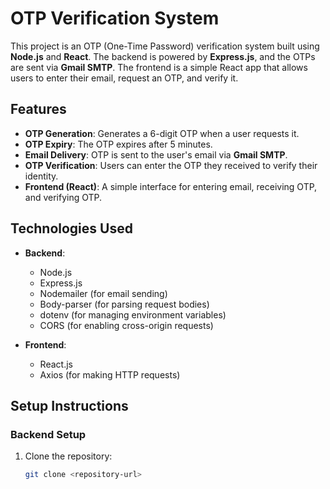 # OTP Verification System

This project is an OTP (One-Time Password) verification system built using **Node.js** and **React**. The backend is powered by **Express.js**, and the OTPs are sent via **Gmail SMTP**. The frontend is a simple React app that allows users to enter their email, request an OTP, and verify it.

## Features

- **OTP Generation**: Generates a 6-digit OTP when a user requests it.
- **OTP Expiry**: The OTP expires after 5 minutes.
- **Email Delivery**: OTP is sent to the user's email via **Gmail SMTP**.
- **OTP Verification**: Users can enter the OTP they received to verify their identity.
- **Frontend (React)**: A simple interface for entering email, receiving OTP, and verifying OTP.

## Technologies Used

- **Backend**: 
  - Node.js
  - Express.js
  - Nodemailer (for email sending)
  - Body-parser (for parsing request bodies)
  - dotenv (for managing environment variables)
  - CORS (for enabling cross-origin requests)

- **Frontend**:
  - React.js
  - Axios (for making HTTP requests)

## Setup Instructions

### Backend Setup

1. Clone the repository:
   ```bash
   git clone <repository-url>
